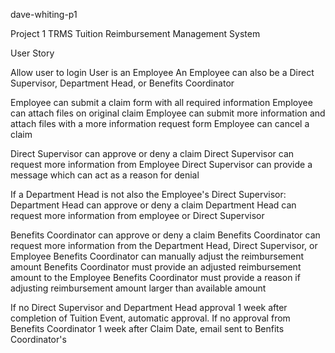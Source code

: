 dave-whiting-p1

Project 1 TRMS Tuition Reimbursement Management System

User Story

Allow user to login User is an Employee An Employee can also be a Direct Supervisor, Department Head, or Benefits Coordinator

Employee can submit a claim form with all required information Employee can attach files on original claim Employee can submit more information and attach files with a more information request form Employee can cancel a claim

Direct Supervisor can approve or deny a claim Direct Supervisor can request more information from Employee Direct Supervisor can provide a message which can act as a reason for denial

If a Department Head is not also the Employee's Direct Supervisor: Department Head can approve or deny a claim Department Head can request more information from employee or Direct Supervisor

Benefits Coordinator can approve or deny a claim Benefits Coordinator can request more information from the Department Head, Direct Supervisor, or Employee Benefits Coordinator can manually adjust the reimbursement amount Benefits Coordinator must provide an adjusted reimbursement amount to the Employee Benefits Coordinator must provide a reason if adjusting reimbursement amount larger than available amount

If no Direct Supervisor and Department Head approval 1 week after completion of Tuition Event, automatic approval. If no approval from Benefits Coordinator 1 week after Claim Date, email sent to Benfits Coordinator's
